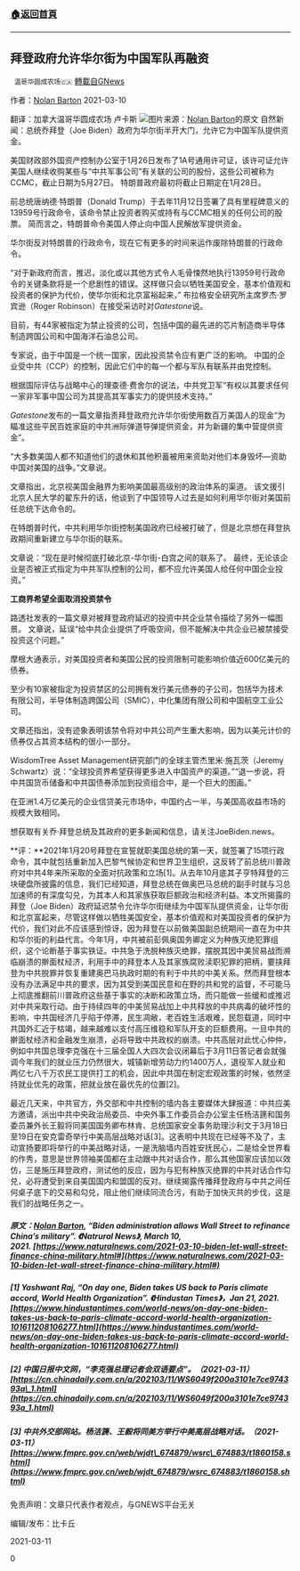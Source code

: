 ###  [:house:返回首頁](https://github.com/ourhimalayas/txt)
---

## 拜登政府允许华尔街为中国军队再融资
` 温哥华圆成农场🇨🇦` [轉載自GNews](https://gnews.org/zh-hans/968026/)

作者：[Nolan Barton](https://www.naturalnews.com/author/nolanbarton) 2021-03-10

翻译：加拿大温哥华圆成农场 卢卡斯
![]()![](https://gnews.org/wp-content/uploads/2021/03/图片1-39.png)图片来源：[Nolan Barton](https://www.naturalnews.com/author/nolanbarton)的原文
自然新闻：总统乔拜登（Joe Biden）政府为华尔街半开大门，允许它为中国军队提供资金。

美国财政部外国资产控制办公室于1月26日发布了1A号通用许可证，该许可证允许美国人继续收购某些与“中共军事公司”有关联的公司的股份，这些公司被称为CCMC，截止日期为5月27日。 特朗普政府最初将截止日期定在1月28日。

前总统唐纳德·特朗普（Donald Trump）于去年11月12日签署了具有里程碑意义的13959号行政命令，该命令禁止投资者购买或持有与CCMC相关的任何公司的股票。 简而言之，特朗普命令美国人停止向中国人民解放军提供资金。

华尔街反对特朗普的行政命令，现在它有更多的时间来运作废除特朗普的行政命令。

“对于新政府而言，推迟，淡化或以其他方式令人毛骨悚然地执行13959号行政命令的关键条款将是一个悲剧性的错误。这样做只会以牺牲美国安全，基本价值观和投资者的保护为代价，使华尔街和北京富裕起来，” 布拉格安全研究所主席罗杰·罗宾逊（Roger Robinson）在接受采访时对*Gatestone*说。

目前，有44家被指定为禁止投资的公司，包括中国的最先进的芯片制造商半导体制造跨国公司和中国海洋石油总公司。

专家说，由于中国是一个统一国家，因此投资禁令应有更广泛的影响。 中国的企业受中共（CCP）的控制，因此它们中的每一个都与军队有联系并由党控制。

根据国际评估与战略中心的理查德·费舍尔的说法，中共党卫军“有权以其要求任何一家非军事中国公司为其提高其军事实力的提供技术支持。”

*Gatestone*发布的一篇文章指责拜登政府允许华尔街使用数百万美国人的现金“为瞄准这些平民百姓家庭的中共洲际弹道导弹提供资金，并为新疆的集中营提供资金”。

“大多数美国人都不知道他们的退休和其他积蓄被用来资助对他们本身毁坏—资助中国对美国的战争。”文章说。

文章指出，北京视美国金融界为影响美国最高级别的政治体系的渠道。 该文援引北京人民大学的翟东升的话，他谈到了中国领导人过去是如何利用华尔街对美国前任总统下达命令的。

在特朗普时代，中共利用华尔街控制美国政府已经被打破了，但是北京想在拜登执政期间重新建立与华尔街的联系。

文章说：“现在是时候彻底打破北京-华尔街-白宫之间的联系了。 最终，无论该企业是否被正式指定为中共军队控制的公司，都不应允许美国人给任何中国企业投资。”

**工商界希望全面取消投资禁令**

路透社发表的一篇文章对被拜登政府延迟的投资中共企业禁令描绘了另外一幅图景。 文章说，延误“给中共企业提供了呼吸空间，但不能解决中共企业已被禁接受投资这个问题。”

摩根大通表示，对美国投资者和美国公民的投资限制可能影响价值近600亿美元的债券。

至少有10家被指定为投资禁区的公司拥有发行美元债券的子公司，包括华为技术有限公司，半导体制造跨国公司（SMIC），中化集团有限公司和中国航空工业公司。

文章还指出，没有迹象表明该禁令将对中共公司产生重大影响，因为以美元计价的债券仅占其资本结构的很小一部分。

WisdomTree Asset Management研究部门的全球主管杰里米·施瓦茨（Jeremy Schwartz）说：“全球投资界希望获得更多进入中国资产的渠道。”“退一步说，将中共国货币储备和中共国债券添加到投资组合中，是一个巨大的图画。”

在亚洲1.4万亿美元的企业信贷美元市场中，中国约占一半，与美国高收益市场的规模大致相同。

想获取有关乔·拜登总统及其政府的更多新闻和信息，请关注JoeBiden.news。

**评：**2021年1月20号拜登在宣誓就职美国总统的第一天，就签署了15项行政命令，其中就包括重新加入巴黎气候协定和世界卫生组织，这反转了前总统川普政府对中共4年来所采取的全面对抗政策和立场[1]。从去年10月底其子亨特拜登的三块硬盘所披露的信息，我们已经知道，拜登总统在做奥巴马总统的副手时就与习总加速师的有深度勾兑，为其本人和其家族获取巨额政治和经济利益。本文所揭露的拜登（Joe Biden）政府延迟禁令允许华尔街继续为中国军队提供资金，让华尔街和北京富起来，尽管这样做以牺牲美国安全，基本价值观和对美国投资者的保护为代价，我们对此不应该感到惊讶，因为拜登在以前做美国副总统期间一直在为中共和华尔街的利益代言。今年1月，中共被前彭佩奥国务卿定义为种族灭绝犯罪组织，这个论断基于事实铁证。中共急于洗脱种族灭绝罪，摆脱其因中美贸易战而濒临崩溃的擀面杖经济，利用手中的拜登本人及其家族腐败渎职犯罪的把柄，要挟拜登为中共脱罪并恢复重建奥巴马执政时期的有利于中共的中美关系。然而拜登根本没有办法满足中共的要求，因为其受到美国民意和在野的共和党的监督，不可能马上彻底推翻前川普政府这些基于事实的决断和政策立场，而只能做一些缓和或推迟对中共采取行动。由于持续四年的中美贸易战加上中共释放的中共病毒的破坏性的影响，中共国经济几乎陷于停滞，民生凋敝，老百姓生活艰难，民怨载道，同时中共国外汇近于枯竭，越来越难以支付高压维稳和军队开支的巨额费用。一旦中共的擀面杖经济和金融发生崩溃，必将导致中共政权的崩溃。中共高层对此忧心仲仲，例如中共国总理李克强在十三届全国人大四次会议闭幕后于3月11日答记者会就强调今年我们的就业压力仍然很大，城镇新增劳动力约1400万人，退役军人就业和两亿七八千万农民工提供打工的机会，因此中共国在制定宏观政策的时候，依然坚持就业优先的政策，把就业放在最优先的位置[2]。

最近几天来，中共官方，外交部和中共控制的墙内各主要媒体大肆报道：中共应美方邀请，派出中共中央政治局委员、中央外事工作委员会办公室主任杨洁篪和国务委员兼外长王毅将同美国国务卿布林肯、总统国家安全事务助理沙利文于3月18日至19日在安克雷奇举行中美高层战略对话[3]。这表明中共现在已经等不及了，主动宣扬要即将举行的中美战略对话，一是洗脑墙内百姓安抚民心，二是给全世界看的作秀，意思是世界领袖美国都在主动跟中共对话合作，那么其他国家应该加以效仿，三是施压拜登政府，测试他的反应，因为与犯有种族灭绝罪的中共对话合作勾兑，必将遭受到来自美国国内和盟国的反对。继续揭露传播拜登政府与中共之间任何桌子底下的交易和勾兑，阻止他们继续同流合污，有助于加快灭共的步伐，这是我们的战略任务之一。

##### 原文：[Nolan Barton](https://www.naturalnews.com/author/nolanbarton), “Biden administration allows Wall Street to refinance China’s military”. 《Natrural News》, March 10, 2021. [https://www.naturalnews.com/2021-03-10-biden-let-wall-street-finance-china-military.html#](https://www.naturalnews.com/2021-03-10-biden-let-wall-street-finance-china-military.html#)

##### [1] Yashwant Raj, “On day one, Biden takes US back to Paris climate accord, World Health Organization”. 《Hindustan Times》，Jan 21, 2021. [https://www.hindustantimes.com/world-news/on-day-one-biden-takes-us-back-to-paris-climate-accord-world-health-organization-101611208106277.html](https://www.hindustantimes.com/world-news/on-day-one-biden-takes-us-back-to-paris-climate-accord-world-health-organization-101611208106277.html)

##### [2] 中国日报中文网，“李克强总理记者会双语要点”。（2021-03-11）[https://cn.chinadaily.com.cn/a/202103/11/WS6049f200a3101e7ce974393a\_1.html](https://cn.chinadaily.com.cn/a/202103/11/WS6049f200a3101e7ce974393a_1.html)

##### [3] 中共外交部网站。杨洁篪、王毅将同美方举行中美高层战略对话。（2021-03-11）[https://www.fmprc.gov.cn/web/wjdt\_674879/wsrc\_674883/t1860158.shtml](https://www.fmprc.gov.cn/web/wjdt_674879/wsrc_674883/t1860158.shtml)

免责声明：文章只代表作者观点，与GNEWS平台无关

编辑/发布：比卡丘

2021-03-11

0
